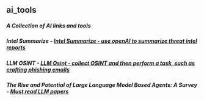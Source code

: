 ## ai_tools
##### A Collection of AI links and tools

##### Intel Summarize - [Intel Summarize - use openAI to summarize threat intel reports](https://github.com/MHaggis/notes/tree/master/utilities/intelsummarize)
##### LLM OSINT - [LLM Osint - collect OSINT and then perform a task, such as crafting phishing emails](https://github.com/sshh12/llm_osint)
##### The Rise and Potential of Large Language Model Based Agents: A Survey - [Must read LLM papers](https://github.com/WooooDyy/LLM-Agent-Paper-List)
